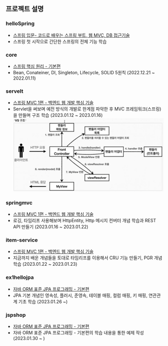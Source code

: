 ## 프로젝트 설명
### helloSpring
- [스프링 입문- 코드로 배우는 스프링 부트, 웹 MVC, DB 접근기술](https://www.inflearn.com/course/%EC%8A%A4%ED%94%84%EB%A7%81-%EC%9E%85%EB%AC%B8-%EC%8A%A4%ED%94%84%EB%A7%81%EB%B6%80%ED%8A%B8/dashboard)
- 스프링 첫 시작으로 간단한 스프링의 전체 기능 학습
### core
- [스프링 핵심 원리 - 기본편](https://www.inflearn.com/course/%EC%8A%A4%ED%94%84%EB%A7%81-%ED%95%B5%EC%8B%AC-%EC%9B%90%EB%A6%AC-%EA%B8%B0%EB%B3%B8%ED%8E%B8)
- Bean, Conateiner, DI, Singleton, Lifecycle, SOLID 5원칙 (2022.12.21 ~ 2022.01.11)
### servelt
- [스프링 MVC 1편 - 백엔드 웹 개발 핵심 기술](https://www.inflearn.com/course/%EC%8A%A4%ED%94%84%EB%A7%81-mvc-1)
- Servlet을 써보며 예전 방식의 개발로 한계점 파악한 후 MVC 프레임워크(스프링)을 만들며 구조 학습 (2023.01.12 ~ 2023.01.16)
  ![img.png](img.png)
### springmvc
- [스프링 MVC 1편 - 백엔드 웹 개발 핵심 기술](https://www.inflearn.com/course/%EC%8A%A4%ED%94%84%EB%A7%81-mvc-1)
- 로깅, 타임리프 사용해보며 HttpEntity, Http 메시지 컨버터 개념 학습과 REST API 만들기 (2023.01.16 ~ 2023.01.22)
### item-service
- [스프링 MVC 1편 - 백엔드 웹 개발 핵심 기술](https://www.inflearn.com/course/%EC%8A%A4%ED%94%84%EB%A7%81-mvc-1)
- 지금까지 배운 개념들을 토대로 타임리프를 이용해서 CRU 기능 만들기, PGR 개념 학습 (2023.01.22 ~ 2023.01.23)
### ex1hellojpa
- [자바 ORM 표준 JPA 프로그래밍 - 기본편](https://www.inflearn.com/course/ORM-JPA-Basic/dashboard)
- JPA 기본 개념인 영속성, 플러시, 준영속, 테이블 매핑, 컬럼 매핑, 키 매핑, 연관관계 기초 학습 (2023.01.26 ~)
### jspshop
- [자바 ORM 표준 JPA 프로그래밍 - 기본편](https://www.inflearn.com/course/ORM-JPA-Basic/dashboard)
- 자바 ORM 표준 JPA 프로그래밍 - 기본편의 학습 내용을 통한 예제 작성 (2023.01.30 ~ )